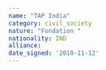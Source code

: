 ```yaml
---
name: "TAP India"
category: civil_society
nature: "Fondation "
nationality: IND
alliance: 
date_signed: '2018-11-12'
---
```

    